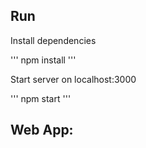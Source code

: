 ## Run

Install dependencies

'''
npm install
'''

Start server on localhost:3000

'''
npm start
'''

## Web App:
